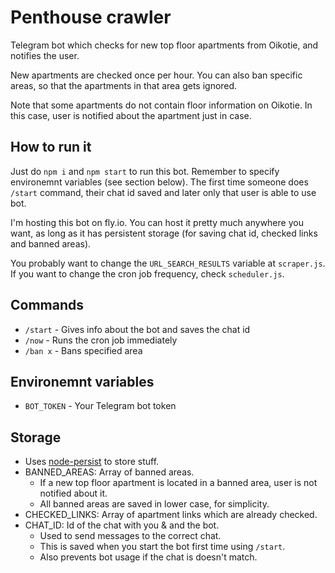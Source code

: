 # Penthouse crawler

Telegram bot which checks for new top floor apartments from Oikotie, and notifies the user.

New apartments are checked once per hour. You can also ban specific areas, so that the apartments in that area gets ignored.

Note that some apartments do not contain floor information on Oikotie. In this case, user is notified about the apartment just in case.

## How to run it

Just do `npm i` and `npm start` to run this bot. Remember to specify environemnt variables (see section below). The first time someone does `/start` command, their chat id saved and later only that user is able to use bot.

I'm hosting this bot on fly.io. You can host it pretty much anywhere you want, as long as it has persistent storage (for saving chat id, checked links and banned areas).

You probably want to change the `URL_SEARCH_RESULTS` variable at `scraper.js`. If you want to change the cron job frequency, check `scheduler.js`.

## Commands

- `/start` - Gives info about the bot and saves the chat id
- `/now` - Runs the cron job immediately
- `/ban x` - Bans specified area

## Environemnt variables

- `BOT_TOKEN` - Your Telegram bot token

## Storage

- Uses [node-persist](https://www.npmjs.com/package/node-persist) to store stuff.
- BANNED_AREAS: Array of banned areas.
  - If a new top floor apartment is located in a banned area, user is not notified about it.
  - All banned areas are saved in lower case, for simplicity.
- CHECKED_LINKS: Array of apartment links which are already checked.
- CHAT_ID: Id of the chat with you & and the bot.
  - Used to send messages to the correct chat.
  - This is saved when you start the bot first time using `/start`.
  - Also prevents bot usage if the chat is doesn't match.
